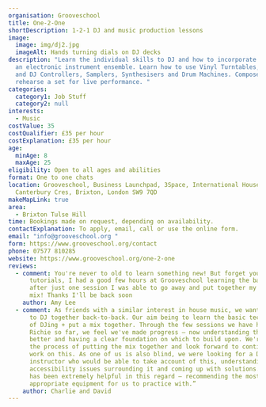 ```yaml
---
organisation: Grooveschool
title: One-2-One
shortDescription: 1-2-1 DJ and music production lessons
image:
  image: img/dj2.jpg
  imageAlt: Hands turning dials on DJ decks
description: "Learn the individual skills to DJ and how to incorporate this into
  an electronic instrument ensemble. Learn how to use Vinyl Turntables, CDJ's
  and DJ Controllers, Samplers, Synthesisers and Drum Machines. Compose and
  rehearse a set for live performance. "
categories:
  category1: Job Stuff
  category2: null
interests:
  - Music
costValue: 35
costQualifier: £35 per hour
costExplanation: £35 per hour
age:
  minAge: 8
  maxAge: 25
eligibility: Open to all ages and abilities
format: One to one chats
location: Grooveschool, Business Launchpad, 3Space, International House,
  Canterbury Cres, Brixton, London SW9 7QD
makeMapLink: true
area:
  - Brixton Tulse Hill
time: Bookings made on request, depending on availability.
contactExplanation: To apply, email, call or use the online form.
email: "info@grooveschool.org "
form: https://www.grooveschool.org/contact
phone: 07577 810285
website: https://www.grooveschool.org/one-2-one
reviews:
  - comment: You're never to old to learn something new! But forget youtube
      tutorials, I had a good few hours at Grooveschool learning the basics and
      after just one session I was able to go away and put together my first
      mix! Thanks I'll be back soon
    author: Amy Lee
  - comment: As friends with a similar interest in house music, we wanted to learn
      to DJ together back-to-back. Our aim being to learn the basic techniques
      of DJing + put a mix together. Through the few sessions we have had with
      Richie so far, we feel we've made progress — now understanding the basics
      better and having a clear foundation on which to build upon. We're now in
      the process of putting the mix together and look forward to continuing our
      work on this. As one of us is also blind, we were looking for a DJing
      instructor who would be able to take account of this, understanding the
      accessibility issues surrounding it and coming up with solutions. Richie
      has been extremely helpful in this regard — recommending the most
      appropriate equipment for us to practice with.”
    author: Charlie and David
---
```

